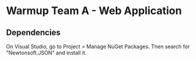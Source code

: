 # Warmup Team A - Web Application

## Dependencies
On Visual Studio, go to Project > Manage NuGet Packages. Then search for "Newtonsoft.JSON" and install it.
